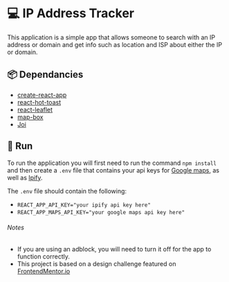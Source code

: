 # 💻 IP Address Tracker

This application is a simple app that allows someone to search with an IP address or domain and get info such as location and ISP about either the IP or domain.

## 📦 Dependancies

- [create-react-app](https://github.com/facebook/create-react-app)
- [react-hot-toast](https://github.com/timolins/react-hot-toast)
- [react-leaflet](https://github.com/PaulLeCam/react-leaflet)
- [map-box](https://www.mapbox.com/)
- [Joi](https://github.com/sideway/joi)

## 🏃 Run

To run the application you will first need to run the command `npm install` and then create a `.env` file that contains your api keys for [Google maps](https://developers.google.com/maps), as well as [Ipify](https://geo.ipify.org/).

The `.env` file should contain the following:

- `REACT_APP_API_KEY="your ipify api key here"`
- `REACT_APP_MAPS_API_KEY="your google maps api key here"`

###### Notes

- If you are using an adblock, you will need to turn it off for the app to function correctly.
- This project is based on a design challenge featured on [FrontendMentor.io](https://www.frontendmentor.io/challenges/ip-address-tracker-I8-0yYAH0)
